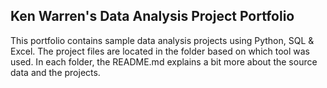 ## Ken Warren's Data Analysis Project Portfolio

This portfolio contains sample data analysis projects using Python, SQL & Excel. The project files are located in the folder based on which tool was used. In each folder, the README.md explains a bit more about the source data and the projects.
